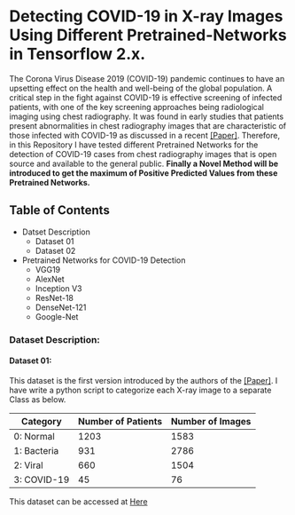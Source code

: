 # Detecting COVID-19 in X-ray Images Using Different Pretrained-Networks in Tensorflow 2.x.
The Corona Virus Disease 2019 (COVID-19) pandemic continues to have an upsetting effect on the health and well-being of the global population. A critical step in the fight against COVID-19 is effective screening of infected patients, with one of the key screening approaches being radiological imaging using chest radiography. It was found in early studies that patients present abnormalities in chest radiography images that are characteristic of those infected with COVID-19 as discussed in a recent [[Paper]](https://arxiv.org/abs/2003.09871). Therefore, in this Repository I have tested different Pretrained Networks for the detection of COVID-19 cases from chest radiography images that is open source and available to the general public. **Finally a Novel Method will be introduced to get the maximum of Positive Predicted Values from these Pretrained Networks.**

## Table of Contents
  + Datset Description
    + Dataset 01
    + Dataset 02
  + Pretrained Networks for COVID-19 Detection
    + VGG19
    + AlexNet
    + Inception V3
    + ResNet-18
    + DenseNet-121
    + Google-Net
  
### Dataset Description:
#### Dataset 01:
This dataset is the first version introduced by the authors of the [[Paper]](https://arxiv.org/abs/2003.09871). I have write a python script to categorize each X-ray image to a separate Class as below.

| Category    | Number of Patients | Number of Images |
| --------    | ------------------ | ---------------- |
| 0: Normal   | 1203               | 1583             |
| 1: Bacteria | 931                | 2786             |
| 2: Viral    | 660                | 1504             |
| 3: COVID-19 | 45                 | 76               |


This dataset can be accessed at [Here]()
